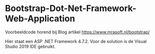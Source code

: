 # Bootstrap-Dot-Net-Framework-Web-Application
Voorbeeldcode horend bij Blog artikel https://www.mrasoft.nl/bootstrap/

Hier staat een ASP .NET Framework 4.7.2. Voor de solution is de Visual Studio 2019 IDE gebruikt.
